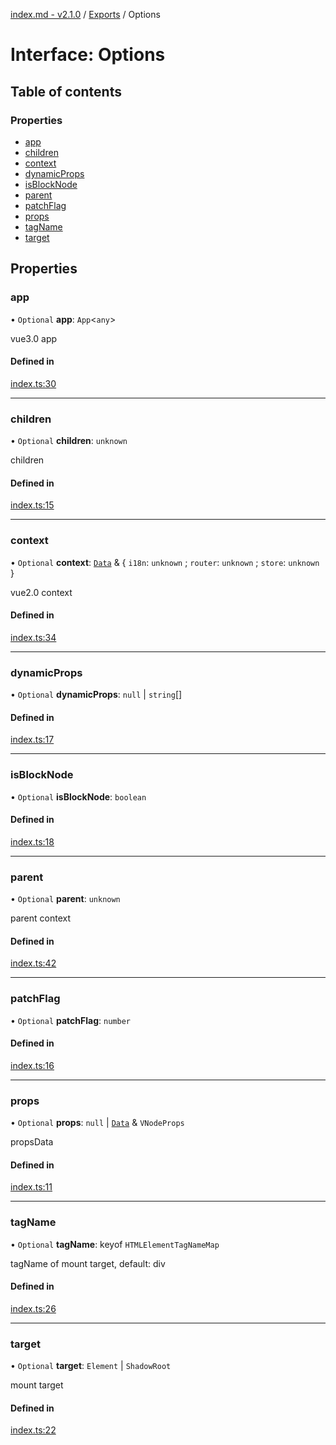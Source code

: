 [index.md - v2.1.0](../README.md) / [Exports](../modules.md) / Options

# Interface: Options

## Table of contents

### Properties

- [app](Options.md#app)
- [children](Options.md#children)
- [context](Options.md#context)
- [dynamicProps](Options.md#dynamicprops)
- [isBlockNode](Options.md#isblocknode)
- [parent](Options.md#parent)
- [patchFlag](Options.md#patchflag)
- [props](Options.md#props)
- [tagName](Options.md#tagname)
- [target](Options.md#target)

## Properties

### app

• `Optional` **app**: `App`<`any`\>

vue3.0 app

#### Defined in

[index.ts:30](https://github.com/saqqdy/vue-mount-plugin/blob/4e7d820/src/index.ts#L30)

---

### children

• `Optional` **children**: `unknown`

children

#### Defined in

[index.ts:15](https://github.com/saqqdy/vue-mount-plugin/blob/4e7d820/src/index.ts#L15)

---

### context

• `Optional` **context**: [`Data`](../modules.md#data) & { `i18n`: `unknown` ; `router`: `unknown` ; `store`: `unknown` }

vue2.0 context

#### Defined in

[index.ts:34](https://github.com/saqqdy/vue-mount-plugin/blob/4e7d820/src/index.ts#L34)

---

### dynamicProps

• `Optional` **dynamicProps**: `null` \| `string`[]

#### Defined in

[index.ts:17](https://github.com/saqqdy/vue-mount-plugin/blob/4e7d820/src/index.ts#L17)

---

### isBlockNode

• `Optional` **isBlockNode**: `boolean`

#### Defined in

[index.ts:18](https://github.com/saqqdy/vue-mount-plugin/blob/4e7d820/src/index.ts#L18)

---

### parent

• `Optional` **parent**: `unknown`

parent context

#### Defined in

[index.ts:42](https://github.com/saqqdy/vue-mount-plugin/blob/4e7d820/src/index.ts#L42)

---

### patchFlag

• `Optional` **patchFlag**: `number`

#### Defined in

[index.ts:16](https://github.com/saqqdy/vue-mount-plugin/blob/4e7d820/src/index.ts#L16)

---

### props

• `Optional` **props**: `null` \| [`Data`](../modules.md#data) & `VNodeProps`

propsData

#### Defined in

[index.ts:11](https://github.com/saqqdy/vue-mount-plugin/blob/4e7d820/src/index.ts#L11)

---

### tagName

• `Optional` **tagName**: keyof `HTMLElementTagNameMap`

tagName of mount target, default: div

#### Defined in

[index.ts:26](https://github.com/saqqdy/vue-mount-plugin/blob/4e7d820/src/index.ts#L26)

---

### target

• `Optional` **target**: `Element` \| `ShadowRoot`

mount target

#### Defined in

[index.ts:22](https://github.com/saqqdy/vue-mount-plugin/blob/4e7d820/src/index.ts#L22)
